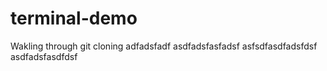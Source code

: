 # terminal-demo

Wakling through git cloning
adfadsfadf
asdfadsfasfadsf
asfsdfasdfadsfdsf
asdfadsfasdfdsf